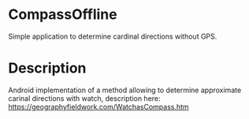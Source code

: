 # CompassOffline
Simple application to determine cardinal directions without GPS.

# Description
Android implementation of a method allowing to determine approximate carinal directions with watch, description here: https://geographyfieldwork.com/WatchasCompass.htm
